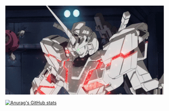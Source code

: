 ![](https://github.com/philipphermes/philipphermes/blob/main/unicorn.gif)

[![Anurag's GitHub stats](https://github-readme-stats.vercel.app/api?username=philipphermes)](https://github.com/anuraghazra/github-readme-stats)
